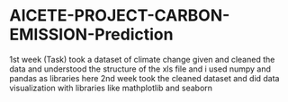 # AICETE-PROJECT-CARBON-EMISSION-Prediction
1st week (Task)
took a dataset of climate change given and cleaned the data and understood the structure of the xls file and i used numpy and pandas as libraries here
2nd week
took the cleaned dataset and did data visualization  with libraries like mathplotlib and seaborn
